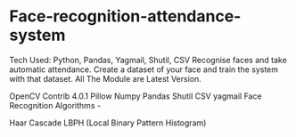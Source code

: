 # Face-recognition-attendance-system
Tech Used: Python, Pandas, Yagmail, Shutil, CSV
Recognise faces and take automatic attendance.
Create a dataset of your face and train the system with that dataset.
All The Module are Latest Version.

OpenCV Contrib 4.0.1
Pillow
Numpy
Pandas
Shutil
CSV
yagmail
Face Recognition Algorithms -

Haar Cascade
LBPH (Local Binary Pattern Histogram)
